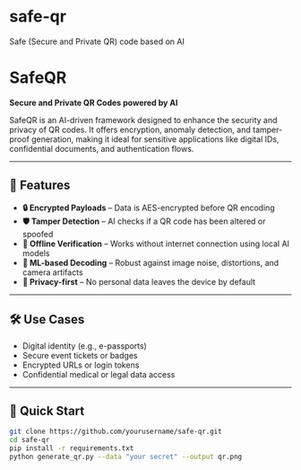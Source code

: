 # safe-qr
Safe (Secure and Private QR) code based on AI

# SafeQR

**Secure and Private QR Codes powered by AI**

SafeQR is an AI-driven framework designed to enhance the security and privacy of QR codes. It offers encryption, anomaly detection, and tamper-proof generation, making it ideal for sensitive applications like digital IDs, confidential documents, and authentication flows.

---

## 🔐 Features

- **🔒 Encrypted Payloads** – Data is AES-encrypted before QR encoding
- **🛡️ Tamper Detection** – AI checks if a QR code has been altered or spoofed
- **📶 Offline Verification** – Works without internet connection using local AI models
- **🧠 ML-based Decoding** – Robust against image noise, distortions, and camera artifacts
- **👥 Privacy-first** – No personal data leaves the device by default

---

## 🛠 Use Cases

- Digital identity (e.g., e-passports)
- Secure event tickets or badges
- Encrypted URLs or login tokens
- Confidential medical or legal data access

---

## 🚀 Quick Start

```bash
git clone https://github.com/yourusername/safe-qr.git
cd safe-qr
pip install -r requirements.txt
python generate_qr.py --data "your secret" --output qr.png
